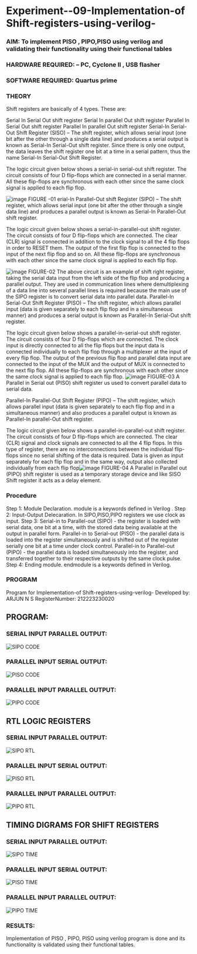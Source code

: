 
# Experiment--09-Implementation-of Shift-registers-using-verilog-
### AIM: To implement PISO , PIPO,PISO  using verilog and validating their functionality using their functional tables
### HARDWARE REQUIRED:  – PC, Cyclone II , USB flasher
### SOFTWARE REQUIRED:   Quartus prime
### THEORY 
Shift registers are basically of 4 types. These are:

Serial In Serial Out shift register
Serial In parallel Out shift register
Parallel In Serial Out shift register
Parallel In parallel Out shift register
Serial-In Serial-Out Shift Register (SISO) –
The shift register, which allows serial input (one bit after the other through a single data line) and produces a serial output is known as Serial-In Serial-Out shift register. Since there is only one output, the data leaves the shift register one bit at a time in a serial pattern, thus the name Serial-In Serial-Out Shift Register.

The logic circuit given below shows a serial-in serial-out shift register. The circuit consists of four D flip-flops which are connected in a serial manner. All these flip-flops are synchronous with each other since the same clock signal is applied to each flip flop.

![image](https://user-images.githubusercontent.com/36288975/172337366-540cc45e-11fe-4cce-9503-560dc704bc7d.png)
FIGURE -01 
erial-In Parallel-Out shift Register (SIPO) –
The shift register, which allows serial input (one bit after the other through a single data line) and produces a parallel output is known as Serial-In Parallel-Out shift register.

The logic circuit given below shows a serial-in-parallel-out shift register. The circuit consists of four D flip-flops which are connected. The clear (CLR) signal is connected in addition to the clock signal to all the 4 flip flops in order to RESET them. The output of the first flip flop is connected to the input of the next flip flop and so on. All these flip-flops are synchronous with each other since the same clock signal is applied to each flip flop.

![image](https://user-images.githubusercontent.com/36288975/172337438-03416c7e-7c9d-4939-ba34-c355b9fc79c5.png)
FIGURE-02
The above circuit is an example of shift right register, taking the serial data input from the left side of the flip flop and producing a parallel output. They are used in communication lines where demultiplexing of a data line into several parallel lines is required because the main use of the SIPO register is to convert serial data into parallel data.
Parallel-In Serial-Out Shift Register (PISO) –
The shift register, which allows parallel input (data is given separately to each flip flop and in a simultaneous manner) and produces a serial output is known as Parallel-In Serial-Out shift register.

The logic circuit given below shows a parallel-in-serial-out shift register. The circuit consists of four D flip-flops which are connected. The clock input is directly connected to all the flip flops but the input data is connected individually to each flip flop through a multiplexer at the input of every flip flop. The output of the previous flip flop and parallel data input are connected to the input of the MUX and the output of MUX is connected to the next flip flop. All these flip-flops are synchronous with each other since the same clock signal is applied to each flip flop.
![image](https://user-images.githubusercontent.com/36288975/172337544-1632407f-1743-4b17-b480-00663d01e59f.png)
FIGURE-03
A Parallel in Serial out (PISO) shift register us used to convert parallel data to serial data.

Parallel-In Parallel-Out Shift Register (PIPO) –
The shift register, which allows parallel input (data is given separately to each flip flop and in a simultaneous manner) and also produces a parallel output is known as Parallel-In parallel-Out shift register.

The logic circuit given below shows a parallel-in-parallel-out shift register. The circuit consists of four D flip-flops which are connected. The clear (CLR) signal and clock signals are connected to all the 4 flip flops. In this type of register, there are no interconnections between the individual flip-flops since no serial shifting of the data is required. Data is given as input separately for each flip flop and in the same way, output also collected individually from each flip flop![image](https://user-images.githubusercontent.com/36288975/172337661-babb1f90-6286-4d14-8cbd-26a380ee085e.png)
FIGURE-04
A Parallel in Parallel out (PIPO) shift register is used as a temporary storage device and like SISO Shift register it acts as a delay element.

### Procedure
Step 1: Module Declaration. module is a keywords defined in Verilog .
Step 2: Input-Output Delecaration. In SIPO,PISO,PIPO registers we use clock as input.
Step 3: Serial-in to Parallel-out (SIPO) - the register is loaded with serial data, one bit at a time, with
the stored data being available at the output in parallel form.
Parallel-in to Serial-out (PISO) - the parallel data is loaded into the register simultaneously and is
shifted out of the register serially one bit at a time under clock control.
Parallel-in to Parallel-out (PIPO) - the parallel data is loaded simultaneously into the register, and
transferred together to their respective outputs by the same clock pulse.
Step 4: Ending module. endmodule is a keywords defined in Verilog.


### PROGRAM 
Program for  Implementation-of Shift-registers-using-verilog-
Developed by: ARJUN N S
RegisterNumber:  212223230020

## PROGRAM:
### SERIAL INPUT PARALLEL OUTPUT:
![SIPO CODE](https://github.com/NSArjun/Exercise-09-Shift-registers-using-verilog-/assets/148233801/ec25d99b-030f-4028-908d-45b63e8551c7)

### PARALLEL INPUT SERIAL OUTPUT:
![PISO CODE](https://github.com/NSArjun/Exercise-09-Shift-registers-using-verilog-/assets/148233801/553541b1-9fa5-4aa0-908a-f173c3795f50)
### PARALLEL INPUT PARALLEL OUTPUT:
![PIPO CODE](https://github.com/NSArjun/Exercise-09-Shift-registers-using-verilog-/assets/148233801/a296592a-551c-4982-9359-b20e66ee873b)


## RTL LOGIC  REGISTERS   
### SERIAL INPUT PARALLEL OUTPUT:
![SIPO RTL](https://github.com/NSArjun/Exercise-09-Shift-registers-using-verilog-/assets/148233801/7ae56229-3c87-47e2-83e6-25fa1e108d37)
### PARALLEL INPUT SERIAL OUTPUT:
![PISO RTL](https://github.com/NSArjun/Exercise-09-Shift-registers-using-verilog-/assets/148233801/d4a9ae09-fb78-4547-8e9c-7e1f7bca186d)
### PARALLEL INPUT PARALLEL OUTPUT:
![PIPO RTL](https://github.com/NSArjun/Exercise-09-Shift-registers-using-verilog-/assets/148233801/ca3a1cf7-e168-44d4-89c1-46ef192c44a9)

## TIMING DIGRAMS FOR SHIFT REGISTERS
### SERIAL INPUT PARALLEL OUTPUT:
![SIPO TIME](https://github.com/NSArjun/Exercise-09-Shift-registers-using-verilog-/assets/148233801/d758951b-5f84-40e2-9145-3df20a2dd791)


### PARALLEL INPUT SERIAL OUTPUT:
![PISO TIME](https://github.com/NSArjun/Exercise-09-Shift-registers-using-verilog-/assets/148233801/9a39788b-f5d9-47d4-a067-533031d200bd)


### PARALLEL INPUT PARALLEL OUTPUT:
![PIPO TIME](https://github.com/NSArjun/Exercise-09-Shift-registers-using-verilog-/assets/148233801/d1d7bdd3-381b-4060-b93f-981117c6736b)


### RESULTS:
Implementation of PISO , PIPO, PISO using verilog program is done and its functionality is validated using their functional tables.
 
